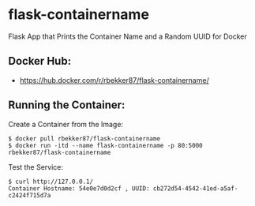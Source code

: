 # flask-containername
Flask App that Prints the Container Name and a Random UUID for Docker

## Docker Hub:
- https://hub.docker.com/r/rbekker87/flask-containername/

## Running the Container:

Create a Container from the Image:

```
$ docker pull rbekker87/flask-containername
$ docker run -itd --name flask-containername -p 80:5000 rbekker87/flask-containername
```

Test the Service:

```
$ curl http://127.0.0.1/
Container Hostname: 54e0e7d0d2cf , UUID: cb272d54-4542-41ed-a5af-c2424f715d7a
```
